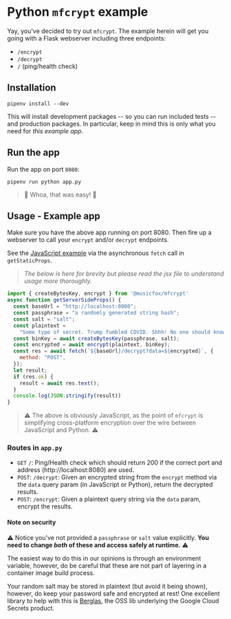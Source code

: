 # Python `mfcrypt` example

Yay, you've decided to try out `mfcrypt`. The example herein will 
get you going with a Flask webserver including three endpoints: 

- `/encrypt`
- `/decrypt`
- `/` (ping/health check)

## Installation 

```
pipenv install --dev 
```

This will install development packages -- so you can run included tests -- and production packages. In particular, keep in mind this is only what you need for _this example app_. 

## Run the app 

Run the app on port `8080`:

```
pipenv run python app.py
```

> :tada: Whoa, that was easy! :tada: 

## Usage - Example app

Make sure you have the above app running on port 8080. Then fire up a webserver to call your `encrypt` and/or 
`decrypt` endpoints. 

See the [JavaScript example](https://github.com/musicfox/cryptography/blob/master/examples/javascript/pages/index.jsx) via the asynchronous `fetch` call in `getStaticProps`.

> _The below is here for brevity but please read the jsx file to understand usage more thoroughly._

```jsx
import { createBytesKey, encrypt } from '@musicfox/mfcrypt'
async function getServerSideProps() {
  const baseUrl = "http://localhost:8080";
  const passphrase = "a randomly generated string hash";
  const salt = "salt";
  const plaintext =
    "Some type of secret. Trump fumbled COVID. Shhh! No one should know this. TOP SECRET!";
  const binKey = await createBytesKey(passphrase, salt);
  const encrypted = await encrypt(plaintext, binKey);
  const res = await fetch(`${baseUrl}/decrypt?data=${encrypted}`, {
    method: "POST",
  });
  let result;
  if (res.ok) {
    result = await res.text();
  }
  console.log(JSON.stringify(result))
}
```

> :warning: The above is obviously JavaScript, as the point of `mfcrypt` is simplifying cross-platform encryption over the wire between JavaScript and Python. :warning: 

### Routes in `app.py`

- `GET` `/`: Ping/Health check which should return 200 if the correct port and address (http://localhost:8080)  are used.
- `POST`: `/decrypt`: Given an encrypted string from the `encrypt` method via the `data` query param (in JavaScript or Python), return the decrypted results.
- `POST`: `/encrypt`: Given a plaintext query string via the `data` param, encrypt the results. 

#### Note on security 

:warning: Notice you've not provided a `passphrase` or `salt` value explicitly.
**You need to change _both_ of these and access safely at runtime.** :warning: 

The easiest way to do this in our opinions is through an environment variable, however, do be careful that these are not part of layering in a container image build process.

Your random salt may be stored in plaintext (but avoid it being shown), however, do keep your password safe and encrypted at rest! One excellent library to help with this is [Berglas](https://github.com/GoogleCloudPlatform/berglas), the OSS lib underlying the Google Cloud Secrets product.
